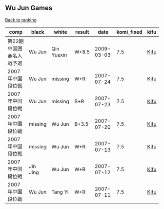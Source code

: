 ## Wu Jun Games

[Back to ranking](../../index.md)




| **comp** | **black** | **white** | **result** | **date** | **komi_fixed** | **kifu** | 
| --- | --- | --- | --- | --- | --- | --- |
| 第22期中国囲碁名人戦予選 | Wu Jun | Qin Yuexin | W+8.5 | 2009-03-03 | 7.5 | [Kifu](https://kifudepot.net/kifucontents.php?id=74OGbQpiFIS8AQIU%2B78A0Q%3D%3D) | 
| 2007年中国段位戦 | Wu Jun | missing | W+R | 2007-07-24 | 7.5 | [Kifu](https://kifudepot.net/kifucontents.php?id=iaEHli5grtqvuEu0IHI58Q%3D%3D) | 
| 2007年中国段位戦 | Wu Jun | missing | B+R | 2007-07-23 | 7.5 | [Kifu](https://kifudepot.net/kifucontents.php?id=SoMFV7wXoO7aX1XgqsS9xg%3D%3D) | 
| 2007年中国段位戦 | missing | Wu Jun | B+3.5 | 2007-07-20 | 7.5 | [Kifu](https://kifudepot.net/kifucontents.php?id=upZFSjEActkaMq2oc1LxAg%3D%3D) | 
| 2007年中国段位戦 | missing | Wu Jun | W+R | 2007-07-13 | 7.5 | [Kifu](https://kifudepot.net/kifucontents.php?id=GEAh%2BNS8ojjRWXnVJwAfLQ%3D%3D) | 
| 2007年中国段位戦 | Jin Jing | Wu Jun | W+R | 2007-07-12 | 7.5 | [Kifu](https://kifudepot.net/kifucontents.php?id=zzXJl9MQTnpe%2Fav9ynxYsA%3D%3D) | 
| 2007年中国段位戦 | Wu Jun | Tang Yi | W+R | 2007-07-11 | 7.5 | [Kifu](https://kifudepot.net/kifucontents.php?id=kXc4hQ7p9a69wmeXP0Q2EA%3D%3D) |




